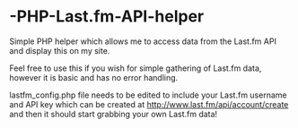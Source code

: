 # -PHP-Last.fm-API-helper
Simple PHP helper which allows me to access data from the Last.fm API and display this on my site.

Feel free to use this if you wish for simple gathering of Last.fm data, however it is basic and has no error handling.

lastfm_config.php file needs to be edited to include your Last.fm username and API key which can be created at http://www.last.fm/api/account/create and then it should start grabbing your own Last.fm data!
